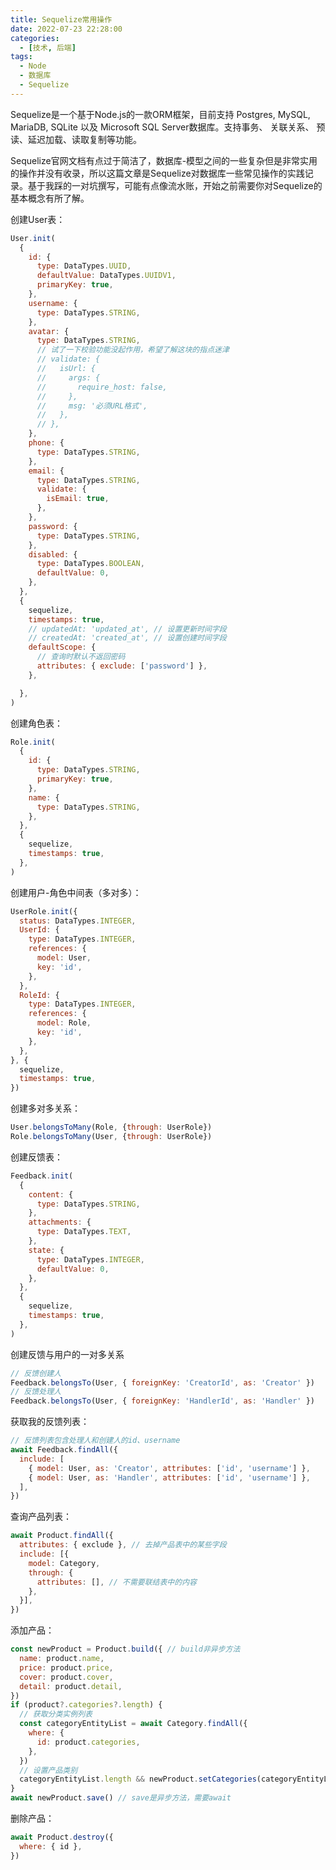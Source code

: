 ```yaml
---
title: Sequelize常用操作
date: 2022-07-23 22:28:00
categories:
  - [技术, 后端]
tags:
  - Node
  - 数据库
  - Sequelize
---
```


Sequelize是一个基于Node.js的一款ORM框架，目前支持 Postgres, MySQL, MariaDB, SQLite 以及 Microsoft SQL Server数据库。支持事务、 关联关系、 预读、延迟加载、读取复制等功能。

Sequelize官网文档有点过于简洁了，数据库-模型之间的一些复杂但是非常实用的操作并没有收录，所以这篇文章是Sequelize对数据库一些常见操作的实践记录。基于我踩的一对坑撰写，可能有点像流水账，开始之前需要你对Sequelize的基本概念有所了解。
<!-- more -->
创建User表：
```javascript
User.init(
  {
    id: {
      type: DataTypes.UUID,
      defaultValue: DataTypes.UUIDV1,
      primaryKey: true,
    },
    username: {
      type: DataTypes.STRING,
    },
    avatar: {
      type: DataTypes.STRING,
      // 试了一下校验功能没起作用，希望了解这块的指点迷津
      // validate: {
      //   isUrl: {
      //     args: {
      //       require_host: false,
      //     },
      //     msg: '必须URL格式',
      //   },
      // },
    },
    phone: {
      type: DataTypes.STRING,
    },
    email: {
      type: DataTypes.STRING,
      validate: {
        isEmail: true,
      },
    },
    password: {
      type: DataTypes.STRING,
    },
    disabled: {
      type: DataTypes.BOOLEAN,
      defaultValue: 0,
    },
  },
  {
    sequelize,
    timestamps: true,
    // updatedAt: 'updated_at', // 设置更新时间字段
    // createdAt: 'created_at', // 设置创建时间字段
    defaultScope: {
      // 查询时默认不返回密码
      attributes: { exclude: ['password'] },
    },

  },
)
```

创建角色表：

```javascript
Role.init(
  {
    id: {
      type: DataTypes.STRING,
      primaryKey: true,
    },
    name: {
      type: DataTypes.STRING,
    },
  },
  {
    sequelize,
    timestamps: true,
  },
)
```

创建用户-角色中间表（多对多）：

```javascript
UserRole.init({
  status: DataTypes.INTEGER,
  UserId: {
    type: DataTypes.INTEGER,
    references: {
      model: User,
      key: 'id',
    },
  },
  RoleId: {
    type: DataTypes.INTEGER,
    references: {
      model: Role,
      key: 'id',
    },
  },
}, {
  sequelize,
  timestamps: true,
})
```

创建多对多关系：

```javascript
User.belongsToMany(Role, {through: UserRole})
Role.belongsToMany(User, {through: UserRole})
```

创建反馈表：

```javascript
Feedback.init(
  {
    content: {
      type: DataTypes.STRING,
    },
    attachments: {
      type: DataTypes.TEXT,
    },
    state: {
      type: DataTypes.INTEGER,
      defaultValue: 0,
    },
  },
  {
    sequelize,
    timestamps: true,
  },
)
```

创建反馈与用户的一对多关系

```javascript
// 反馈创建人
Feedback.belongsTo(User, { foreignKey: 'CreatorId', as: 'Creator' })
// 反馈处理人
Feedback.belongsTo(User, { foreignKey: 'HandlerId', as: 'Handler' })
```

获取我的反馈列表：

```javascript
// 反馈列表包含处理人和创建人的id、username
await Feedback.findAll({
  include: [
    { model: User, as: 'Creator', attributes: ['id', 'username'] },
    { model: User, as: 'Handler', attributes: ['id', 'username'] },
  ],
})
```

查询产品列表：

```javascript
await Product.findAll({
  attributes: { exclude }, // 去掉产品表中的某些字段
  include: [{
    model: Category,
    through: {
      attributes: [], // 不需要联结表中的内容
    },
  }],
})
```

添加产品：

```javascript
const newProduct = Product.build({ // build非异步方法
  name: product.name,
  price: product.price,
  cover: product.cover,
  detail: product.detail,
})
if (product?.categories?.length) {
  // 获取分类实例列表
  const categoryEntityList = await Category.findAll({
    where: {
      id: product.categories,
    },
  })
  // 设置产品类别
  categoryEntityList.length && newProduct.setCategories(categoryEntityList)
}
await newProduct.save() // save是异步方法，需要await
```

删除产品：

```javascript
await Product.destroy({
  where: { id },
})
```